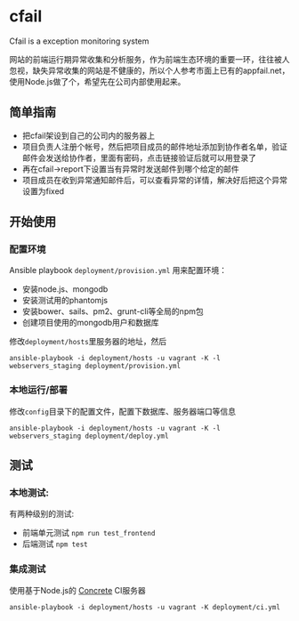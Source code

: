 cfail
=====

Cfail is a exception monitoring system

网站的前端运行期异常收集和分析服务，作为前端生态环境的重要一环，往往被人忽视，缺失异常收集的网站是不健康的，所以个人参考市面上已有的appfail.net，使用Node.js做了个，希望先在公司内部使用起来。


简单指南
-------

 - 把cfail架设到自己的公司内的服务器上
 - 项目负责人注册个帐号，然后把项目成员的邮件地址添加到协作者名单，验证邮件会发送给协作者，里面有密码，点击链接验证后就可以用登录了
 - 再在cfail->report下设置当有异常时发送邮件到哪个给定的邮件
 - 项目成员在收到异常通知邮件后，可以查看异常的详情，解决好后把这个异常设置为fixed

开始使用
-------

### 配置环境

Ansible playbook `deployment/provision.yml` 用来配置环境：

 - 安装node.js、mongodb
 - 安装测试用的phantomjs
 - 安装bower、sails、pm2、grunt-cli等全局的npm包
 - 创建项目使用的mongodb用户和数据库

修改`deployment/hosts`里服务器的地址，然后

    ansible-playbook -i deployment/hosts -u vagrant -K -l webservers_staging deployment/provision.yml



### 本地运行/部署

修改`config`目录下的配置文件，配置下数据库、服务器端口等信息

    ansible-playbook -i deployment/hosts -u vagrant -K -l webservers_staging deployment/deploy.yml

测试
---

### 本地测试:

有两种级别的测试:

 - 前端单元测试 `npm run test_frontend`
 - 后端测试 `npm test`

### 集成测试

使用基于Node.js的 [Concrete][] CI服务器

    ansible-playbook -i deployment/hosts -u vagrant -K deployment/ci.yml

[Concrete]: https://github.com/ryankee/concrete